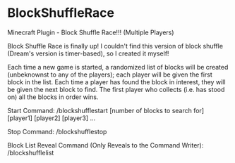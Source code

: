 # BlockShuffleRace
Minecraft Plugin - Block Shuffle Race!!! (Multiple Players)

Block Shuffle Race is finally up! I couldn't find this version of block shuffle (Dream's version is timer-based), so I created it myself!

Each time a new game is started, a randomized list of blocks will be created (unbeknownst to any of the players); each player will be given the first block in the list. Each time a player has found the block in interest, they will be given the next block to find. The first player who collects (i.e. has stood on) all the blocks in order wins.

Start Command:
/blockshufflestart [number of blocks to search for] [player1] [player2] [player3] ...

Stop Command:
/blockshufflestop

Block List Reveal Command (Only Reveals to the Command Writer):
/blockshufflelist
